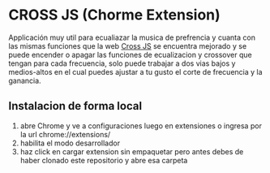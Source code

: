 # CROSS JS (Chorme Extension)
Applicación muy util para ecualiazar la musica de prefrencia y cuanta con las mismas funciones que la web [Cross JS](https://github.com/DenisValladares19/pwa-cross-js) se encuentra mejorado y se puede encender o apagar las funciones de ecualizacion y crossover que tengan para cada frecuencia, solo puede trabajar a dos vias bajos y medios-altos en el cual puedes ajustar a tu gusto el corte de frecuencia y la ganancia. 

## Instalacion de forma local 
1. abre Chrome y ve a configuraciones luego en extensiones o ingresa por la url chrome://extensions/
2. habilita el modo desarrollador 
3. haz click en cargar extension sin empaquetar pero antes debes de haber clonado este repositorio y abre esa carpeta 
